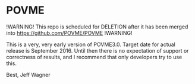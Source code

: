 # POVME

!WARNING! This repo is scheduled for DELETION after it has been merged into https://github.com/POVME/POVME !WARNING!

This is a very, very early version of POVME3.0. Target date for actual release is September 2016. Until then there is no expectation of support or correctness of results, and I recommend that only developers try to use this.

Best,
Jeff Wagner
